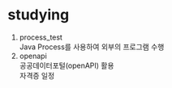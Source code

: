 # studying

1. process_test  
Java Process를 사용하여 외부의 프로그램 수행  
2. openapi  
공공데이터포털(openAPI) 활용  
자격증 일정 

